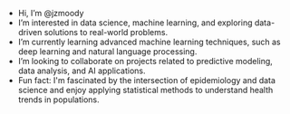 - Hi, I’m @jzmoody
-  I’m interested in data science, machine learning, and exploring data-driven solutions to real-world problems.
-  I’m currently learning advanced machine learning techniques, such as deep learning and natural language processing.
-  I’m looking to collaborate on projects related to predictive modeling, data analysis, and AI applications.
-  Fun fact: I'm fascinated by the intersection of epidemiology and data science and enjoy applying statistical methods to understand health trends in populations.


<!---
jzmoody/jzmoody is a ✨ special ✨ repository because its `README.md` (this file) appears on your GitHub profile.
You can click the Preview link to take a look at your changes.
--->
